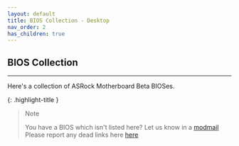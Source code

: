 ```yaml
---
layout: default
title: BIOS Collection - Desktop
nav_order: 2
has_children: true
---
```

## BIOS Collection

***

Here's a collection of ASRock Motherboard Beta BIOSes.

{: .highlight-title }
> Note
>
> You have a BIOS which isn't listed here? Let us know in a [modmail](https://www.reddit.com/message/compose?to=%2Fr%2FASRock)  
> Please report any dead links here [here](https://forms.gle/cUPxXsnu82Xv54zf6)
